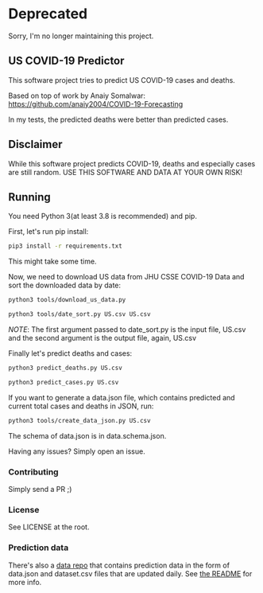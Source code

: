 # Deprecated

Sorry, I'm no longer maintaining this project.

## US COVID-19 Predictor

This software project tries to predict US COVID-19 cases and deaths.

Based on top of work by Anaiy Somalwar: https://github.com/anaiy2004/COVID-19-Forecasting

In my tests, the predicted deaths were better than predicted cases.

## Disclaimer

While this software project predicts COVID-19, deaths and especially cases are still random. USE THIS SOFTWARE AND DATA AT YOUR OWN RISK!

## Running

You need Python 3(at least 3.8 is recommended) and pip.

First, let's run pip install:

```bash
pip3 install -r requirements.txt
```

This might take some time.

Now, we need to download US data from JHU CSSE COVID-19 Data and sort the downloaded data by date:

```bash
python3 tools/download_us_data.py
```

```bash
python3 tools/date_sort.py US.csv US.csv
```

*NOTE*: The first argument passed to date_sort.py is the input file, US.csv and the second argument is the output file, again, US.csv

Finally let's predict deaths and cases:

```bash
python3 predict_deaths.py US.csv
```

```bash
python3 predict_cases.py US.csv
```

If you want to generate a data.json file, which contains predicted and current total cases and deaths in JSON, run:

```bash
python3 tools/create_data_json.py US.csv
```

The schema of data.json is in data.schema.json.

Having any issues? Simply open an issue.

### Contributing

Simply send a PR ;)

### License

See LICENSE at the root.

### Prediction data

There's also a [data repo](https://github.com/okyanusoz/covid19-us-predictions-data) that contains prediction data in the form of data.json and dataset.csv files that are updated daily. See [the README](https://github.com/okyanusoz/covid19-us-predictions-data/blob/master/README.md) for more info.
